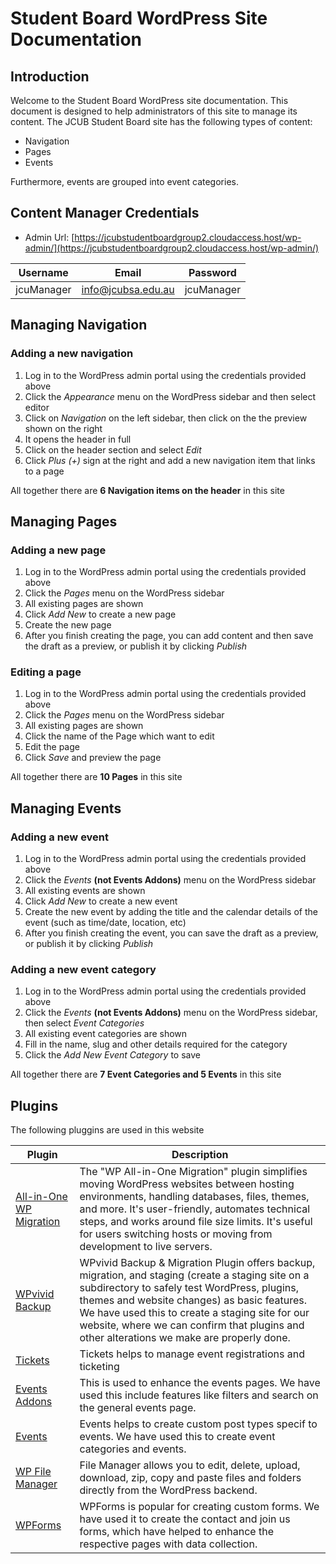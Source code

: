 
# Student Board WordPress Site Documentation

## Introduction
Welcome to the Student Board WordPress site documentation. This document is designed to help administrators of this site to manage its content. The JCUB Student Board site has the following types of content:
* Navigation
* Pages
* Events

Furthermore, events are grouped into event categories.


## Content Manager Credentials
* Admin Url: [https://jcubstudentboardgroup2.cloudaccess.host/wp-admin/](https://jcubstudentboardgroup2.cloudaccess.host/wp-admin/)

| Username | Email | Password |
|---|---|---|
| jcuManager | info@jcubsa.edu.au | jcuManager |



## Managing Navigation
### Adding a new navigation 
1. Log in to the WordPress admin portal using the credentials provided above
2. Click the *Appearance* menu on the WordPress sidebar and then select editor
3. Click on *Navigation* on the left sidebar, then click on the the preview shown on the right 
4. It opens the header in full
5. Click on the header section and select *Edit*
6. Click *Plus (+)* sign at the right and add a new navigation item that links to a page

All together there are **6 Navigation items on the header** in this site


## Managing Pages
### Adding a new page 
1. Log in to the WordPress admin portal using the credentials provided above
2. Click the *Pages* menu on the WordPress sidebar
3. All existing pages are shown
4. Click *Add New* to create a new page
5. Create the new page 
6. After you finish creating the page, you can add content and then save the draft as a preview, or publish it by clicking *Publish*

### Editing a page 
1. Log in to the WordPress admin portal using the credentials provided above
2. Click the *Pages* menu on the WordPress sidebar
3. All existing pages are shown
4. Click the name of the Page which want to edit
5. Edit the page
6. Click *Save* and preview the page

All together there are **10 Pages** in this site


## Managing Events
### Adding a new event 
1. Log in to the WordPress admin portal using the credentials provided above
2. Click the *Events* **(not Events Addons)** menu on the WordPress sidebar
3. All existing events are shown
4. Click *Add New* to create a new event
5. Create the new event by adding the title and the calendar details of the event (such as time/date, location, etc)
6. After you finish creating the event, you can save the draft as a preview, or publish it by clicking *Publish*

### Adding a new event category
1. Log in to the WordPress admin portal using the credentials provided above
2. Click the *Events* **(not Events Addons)** menu on the WordPress sidebar, then select *Event Categories*
3. All existing event categories are shown
4. Fill in the name, slug and other details required for the category
5. Click the *Add New Event Category* to save

All together there are **7 Event Categories and 5 Events** in this site


## Plugins

The following pluggins are used in this website

| Plugin | Description |
|---|---|
| [All-in-One WP Migration](https://wordpress.org/plugins/all-in-one-wp-migration/) | The "WP All-in-One Migration" plugin simplifies moving WordPress websites between hosting environments, handling databases, files, themes, and more. It's user-friendly, automates technical steps, and works around file size limits. It's useful for users switching hosts or moving from development to live servers. |
| [WPvivid Backup](https://wordpress.org/plugins/wpvivid-backup-mainwp/) | WPvivid Backup & Migration Plugin offers backup, migration, and staging (create a staging site on a subdirectory to safely test WordPress, plugins, themes and website changes) as basic features. We have used this to create a staging site for our website, where we can confirm that plugins and other alterations we make are properly done. |
| [Tickets](https://theeventscalendar.com/knowledgebase/guide/event-tickets/) | Tickets helps to manage event registrations and ticketing |
| [Events Addons](https://eventscalendaraddons.com/) | This is used to enhance the events pages. We have used this include features like filters and search on the general events page. |
| [Events](https://theeventscalendar.com/knowledgebase/guide/event-tickets/) | Events helps to create custom post types specif to events. We have used this to create event categories and events. |
| [WP File Manager](https://wordpress.org/plugins/wp-file-manager/) | File Manager allows you to edit, delete, upload, download, zip, copy and paste files and folders directly from the WordPress backend. |
| [WPForms](https://wpforms.com/) | WPForms is popular for creating custom forms. We have used it to create the contact and join us forms, which have helped to enhance the respective pages with data collection. |




